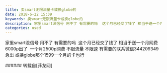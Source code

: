 ```yaml
---
title: 卖smart无限流量卡或换globe的
date: 2018-6-22 15:39
keywords: 卖smart无限流量卡或换globe的
description: 家里smart没信号 用不了 有需要的吗  这个月已经交了钱了 相当于送一个月网费 6000p出了  一个月2500p网费 不限流量 不限速 有需要的联系微信344209349 急出 或换globe那个1599一个月的卡也行
categories: used
---
```

<td class="t_f" id="postmessage_1441893">

家里smart没信号 用不了 有需要的吗  这个月已经交了钱了 相当于送一个月网费 6000p出了  一个月2500p网费 不限流量 不限速 有需要的联系微信344209349 急出 或换globe那个1599一个月的卡也行<br/>
</td>
###### 转载自[菲龙网]